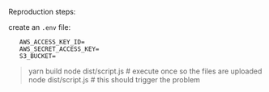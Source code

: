 Reproduction steps:

create an `.env` file:

```
   AWS_ACCESS_KEY_ID=
   AWS_SECRET_ACCESS_KEY=
   S3_BUCKET=
```

> yarn build
> node dist/script.js # execute once so the files are uploaded
> node dist/script.js # this should trigger the problem
